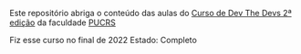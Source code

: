 Este repositório abriga o conteúdo das aulas do [Curso de Dev The Devs 2ª edição](https://www.pucrs.br/devs/) da faculdade [PUCRS](https://www.pucrs.br/)

Fiz esse curso no final de 2022
Estado: Completo
